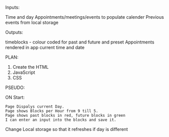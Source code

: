 Inputs:

Time and day
Appointments/meetings/events to populate calender
Previous events from local storage

Outputs:

timeblocks - colour coded for past and future and preset
Appointments rendered in app
current time and date

PLAN:

1. Create the HTML
2. JavaScript
3. CSS


PSEUDO: 

ON Start:

    Page Dispalys current Day. 
    Page shows Blocks per Hour from 9 till 5. 
    Page shows past blocks in red, future blocks in green
    I can enter an input into the blocks and save it.

Change Local storage so that it refreshes if day is different




